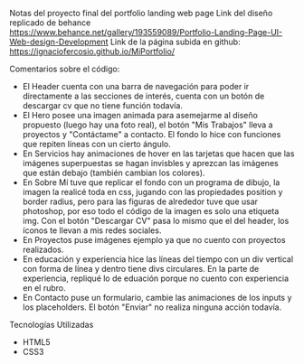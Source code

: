 Notas del proyecto final del portfolio landing web page
Link del diseño replicado de behance
https://www.behance.net/gallery/193559089/Portfolio-Landing-Page-UI-Web-design-Development
Link de la página subida en github: 
https://ignaciofercosio.github.io/MiPortfolio/

Comentarios sobre el código:
- El Header cuenta con una barra de navegación para poder ir directamente a las secciones de interés, cuenta con un botón de descargar cv que no tiene función todavía.
- El Hero posee una imagen animada para asemejarme al diseño propuesto (luego hay una foto real), el botón "Mis Trabajos" lleva a proyectos y "Contáctame" a contacto. El fondo lo hice con funciones que repiten líneas con un cierto ángulo.
- En Servicios hay animaciones de hover en las tarjetas que hacen que las imágenes superpuestas se hagan invisbles y aprezcan las imágenes que están debajo (también cambian los colores).
- En Sobre Mí tuve que replicar el fondo con un programa de dibujo, la imagen la realicé toda en css, jugando con las propiedades position y border radius, pero para las figuras de alrededor tuve que usar photoshop, por eso todo el código de la imagen es solo una etiqueta img. Con el botón "Descargar CV" pasa lo mismo que el del header, los íconos te llevan a mis redes sociales.
- En Proyectos puse imágenes ejemplo ya que no cuento con proyectos realizados. 
- En educación y experiencia hice las líneas del tiempo con un div vertical con forma de línea y dentro tiene divs circulares. En la parte de experiencia, repliqué lo de eduación porque no cuento con experiencia en el rubro.
- En Contacto puse un formulario, cambie las animaciones de los inputs y los placeholders. El botón "Enviar" no realiza ninguna acción todavía.

Tecnologías Utilizadas
- HTML5
- CSS3
